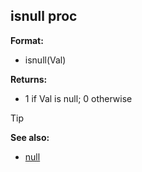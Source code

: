 ## isnull proc

**Format:**
+   isnull(Val)

**Returns:**
+   1 if Val is null; 0 otherwise

> [!TIP] 
> **See also:**
> +   [null](/ref/DM/null.md) 
